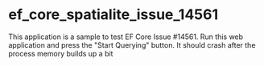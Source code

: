 # ef_core_spatialite_issue_14561

This application is a sample to test EF Core Issue #14561. Run this web application and press the "Start Querying" button. It should crash after the process memory builds up a bit
